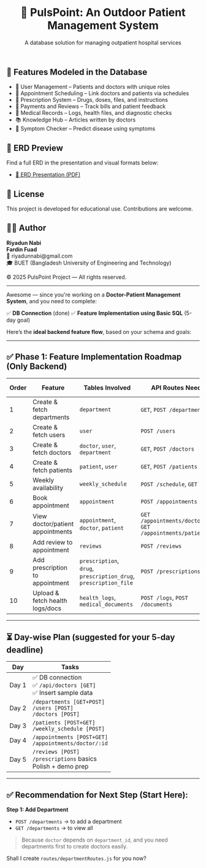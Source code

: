 <!DOCTYPE html>
<html lang="en">

<body>
  <header>
    <h1>💊 PulsPoint: An Outdoor Patient Management System</h1>
    <p>A database solution for managing outpatient hospital services</p>
  </header>

  <section>
    <h2>🏥 Features Modeled in the Database</h2>
    <ul>
      <li>🔐 User Management – Patients and doctors with unique roles</li>
      <li>📅 Appointment Scheduling – Link doctors and patients via schedules</li>
      <li>💊 Prescription System – Drugs, doses, files, and instructions</li>
      <li>💸 Payments and Reviews – Track bills and patient feedback</li>
      <li>📁 Medical Records – Logs, health files, and diagnostic checks</li>
      <li>📚 Knowledge Hub – Articles written by doctors</li>
      <li>🧠 Symptom Checker – Predict disease using symptoms</li>
    </ul>
  </section>
<!--
  <section>
    <h2>📁 Project Structure</h2>
    <pre>
📂 pulspoint-db/
├── erd/
│   ├── pulspoint-erd.csv
│   ├── PulsPoint_ERD_Presentation.pptx
│   └── pulspoint-erd-diagram.png
├── sql/
│   ├── create_tables.sql
│   ├── insert_sample_data.sql
│   └── queries.sql
├── docs/
│   ├── schema_description.md
│   └── entity_summary.md
└── README.md
    </pre>
  </section>
--
  <section>
    <h2>⚙️ Getting Started</h2>
    <ol>
      <li>Clone the repo: <code>git clone https://github.com/your-username/pulspoint-db.git</code></li>
      <li>Open your SQL DBMS (MySQL, PostgreSQL, etc.)</li>
      <li>Run <code>create_tables.sql</code> to build the schema</li>
      <li>Load <code>insert_sample_data.sql</code> to populate test data</li>
      <li>Run sample queries from <code>queries.sql</code></li>
    </ol>
  </section>
--
  <section>
    <h2>🧾 Sample Query</h2>
    <pre><code>SELECT p.first_name, p.last_name, a.appointment_date, d.first_name AS doctor_name
FROM APPOINTMENT a
JOIN PATIENT p ON a.patient_id = p.patient_id
JOIN SCHEDULE s ON a.schedule_id = s.schedule_id
JOIN DOCTOR d ON s.doctor_id = d.doctor_id;</code></pre>
  </section>
-->
  <section>
    <h2>📐 ERD Preview</h2>
    <p>Find a full ERD in the presentation and visual formats below:</p>
    <ul>
      <li><a href="./ER_Diagram/ER_Diagram.pdf">📎 ERD Presentation (PDF)</a></li>
    </ul>
  </section>

  <section>
    <h2>📘 License</h2>
    <p>This project is developed for educational use. Contributions are welcome.</p>
  </section>

  <section>
    <h2>🙋‍♂️ Author</h2>
    <p><strong>Riyadun Nabi</strong><br />
    <strong>Fardin Fuad</strong><br />
       📧 riyadunnabi@gmail.com<br />
       🎓 BUET (Bangladesh University of Engineering and Technology)</p>
  </section>

  <div class="footer">© 2025 PulsPoint Project — All rights reserved.</div>
</body>
</html>



------------------------------------------------------------------------------------------
Awesome — since you're working on a **Doctor-Patient Management System**, and you need to complete:

✅ **DB Connection** (done)
✅ **Feature Implementation using Basic SQL** (5-day goal)

Here’s the **ideal backend feature flow**, based on your schema and goals:

---

## ✅ Phase 1: Feature Implementation Roadmap (Only Backend)

| Order | Feature                          | Tables Involved                                                  | API Routes Needed                                                 | SQL Ops        |
| ----- | -------------------------------- | ---------------------------------------------------------------- | ----------------------------------------------------------------- | -------------- |
| 1     | Create & fetch departments       | `department`                                                     | `GET`, `POST /departments`                                        | SELECT, INSERT |
| 2     | Create & fetch users             | `user`                                                           | `POST /users`                                                     | INSERT         |
| 3     | Create & fetch doctors           | `doctor`, `user`, `department`                                   | `GET`, `POST /doctors`                                            | SELECT, INSERT |
| 4     | Create & fetch patients          | `patient`, `user`                                                | `GET`, `POST /patients`                                           | SELECT, INSERT |
| 5     | Weekly availability              | `weekly_schedule`                                                | `POST /schedule`, `GET`                                           | SELECT, INSERT |
| 6     | Book appointment                 | `appointment`                                                    | `POST /appointments`                                              | INSERT         |
| 7     | View doctor/patient appointments | `appointment`, `doctor`, `patient`                               | `GET /appointments/doctor/:id`<br>`GET /appointments/patient/:id` | SELECT JOIN    |
| 8     | Add review to appointment        | `reviews`                                                        | `POST /reviews`                                                   | INSERT         |
| 9     | Add prescription to appointment  | `prescription`, `drug`, `prescription_drug`, `prescription_file` | `POST /prescriptions`                                             | INSERT, JOIN   |
| 10    | Upload & fetch health logs/docs  | `health_logs`, `medical_documents`                               | `POST /logs`, `POST /documents`                                   | INSERT, SELECT |

---

## ⏳ Day-wise Plan (suggested for your 5-day deadline)

| Day   | Tasks                                                                  |
| ----- | ---------------------------------------------------------------------- |
| Day 1 | ✅ DB connection <br> ✅ `/api/doctors [GET]` <br> ✅ Insert sample data  |
| Day 2 | `/departments [GET+POST]` <br> `/users [POST]` <br> `/doctors [POST]`  |
| Day 3 | `/patients [POST+GET]` <br> `/weekly_schedule [POST]`                  |
| Day 4 | `/appointments [POST+GET]` <br> `/appointments/doctor/:id`             |
| Day 5 | `/reviews [POST]` <br> `/prescriptions` basics <br> Polish + demo prep |

---

## ✅ Recommendation for Next Step (Start Here):

**Step 1: Add Department**

* `POST /departments` → to add a department
* `GET /departments` → to view all

> Because `doctor` depends on `department_id`, and you need departments first to create doctors easily.

Shall I create `routes/departmentRoutes.js` for you now?

